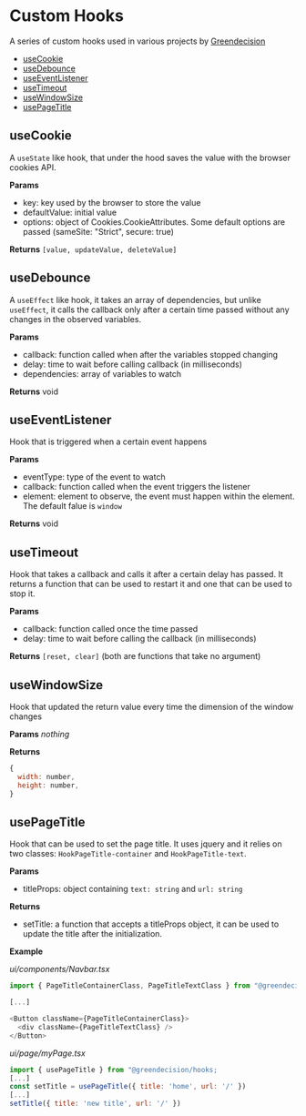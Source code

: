 # Custom Hooks

A series of custom hooks used in various projects by [Greendecision](https://www.greendecision.eu/wp/)

- [useCookie](#usecookie)
- [useDebounce](#usedebounce)
- [useEventListener](#useeventlistener)
- [useTimeout](#usetimeout)
- [useWindowSize](#usewindowsize)
- [usePageTitle](#usepagetitle)

## useCookie

A `useState` like hook, that under the hood saves the value with the browser cookies API.

**Params**

- key: key used by the browser to store the value
- defaultValue: initial value
- options: object of Cookies.CookieAttributes. Some default options are passed (sameSite: "Strict", secure: true)

**Returns**
`[value, updateValue, deleteValue]`

## useDebounce

A `useEffect` like hook, it takes an array of dependencies, but unlike `useEffect`, it calls the callback only after a certain time passed without any changes in the observed variables.

**Params**

- callback: function called when after the variables stopped changing
- delay: time to wait before calling callback (in milliseconds)
- dependencies: array of variables to watch

**Returns**
void

## useEventListener

Hook that is triggered when a certain event happens

**Params**

- eventType: type of the event to watch
- callback: function called when the event triggers the listener
- element: element to observe, the event must happen within the element. The default falue is `window`

**Returns**
void

## useTimeout

Hook that takes a callback and calls it after a certain delay has passed.
It returns a function that can be used to restart it and one that can be used to stop it.

**Params**

- callback: function called once the time passed
- delay: time to wait before calling the callback (in milliseconds)

**Returns**
`[reset, clear]` (both are functions that take no argument)

## useWindowSize

Hook that updated the return value every time the dimension of the window changes

**Params**
_nothing_

**Returns**

```js
{
  width: number,
  height: number,
}
```

## usePageTitle

Hook that can be used to set the page title.
It uses jquery and it relies on two classes: `HookPageTitle-container` and `HookPageTitle-text`.

**Params**

- titleProps: object containing `text: string` and `url: string`

**Returns**

- setTitle: a function that accepts a titleProps object, it can be used to update the title after the initialization.

**Example**

_ui/components/Navbar.tsx_

```js
import { PageTitleContainerClass, PageTitleTextClass } from "@greendecision/hooks/usePageTitle";

[...]

<Button className={PageTitleContainerClass}>
  <div className={PageTitleTextClass} />
</Button>
```

_ui/page/myPage.tsx_

```js
import { usePageTitle } from "@greendecision/hooks;
[...]
const setTitle = usePageTitle({ title: 'home', url: '/' })
[...]
setTitle({ title: 'new title', url: '/' })
```

